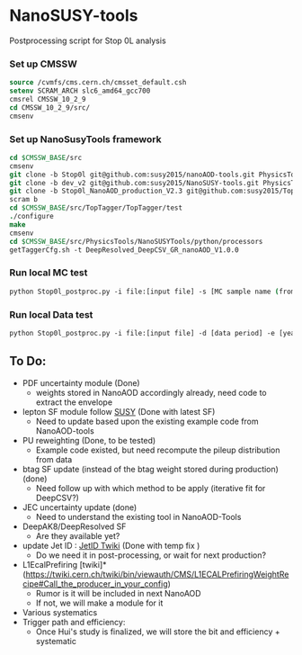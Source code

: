 # NanoSUSY-tools
Postprocessing script for Stop 0L analysis

### Set up CMSSW

```tcsh
source /cvmfs/cms.cern.ch/cmsset_default.csh
setenv SCRAM_ARCH slc6_amd64_gcc700
cmsrel CMSSW_10_2_9
cd CMSSW_10_2_9/src/
cmsenv
```

### Set up NanoSusyTools framework
```tcsh
cd $CMSSW_BASE/src
cmsenv
git clone -b Stop0l git@github.com:susy2015/nanoAOD-tools.git PhysicsTools/NanoAODTools
git clone -b dev_v2 git@github.com:susy2015/NanoSUSY-tools.git PhysicsTools/NanoSUSYTools
git clone -b Stop0l_NanoAOD_production_V2.3 git@github.com:susy2015/TopTagger.git
scram b
cd $CMSSW_BASE/src/TopTagger/TopTagger/test
./configure
make
cmsenv
cd $CMSSW_BASE/src/PhysicsTools/NanoSUSYTools/python/processors
getTaggerCfg.sh -t DeepResolved_DeepCSV_GR_nanoAOD_V1.0.0
```

### Run local MC test
```tcsh
python Stop0l_postproc.py -i file:[input file] -s [MC sample name (from sampleSet cfg file)] -e [year]
```

### Run local Data test
```tcsh
python Stop0l_postproc.py -i file:[input file] -d [data period] -e [year]
```


## To Do:
* PDF uncertainty module (Done)
    * weights stored in NanoAOD accordingly already, need code to extract the envelope
* lepton SF module follow [SUSY](https://twiki.cern.ch/twiki/bin/viewauth/CMS/SUSLeptonSF#Scale_Factors_for_SUSY_IDs) (Done with latest SF)
    * Need to update based upon the existing example code from NanoAOD-tools
* PU reweighting  (Done, to be tested)
    * Example code existed, but need recompute the pileup distribution from data
* btag SF update (instead of the btag weight stored during production) (done)
    * Need follow up with which method to be apply (iterative fit for DeepCSV?)
* JEC uncertainty update (done)
    * Need to understand the existing tool in NanoAOD-Tools
* DeepAK8/DeepResolved SF
    * Are they available yet?
* update Jet ID : [JetID Twiki](https://twiki.cern.ch/twiki/bin/viewauth/CMS/JetID13TeVRun2018) (Done with temp fix )
    * Do we need it in post-processing, or wait for next production?
* L1EcalPrefiring [twiki]* (https://twiki.cern.ch/twiki/bin/viewauth/CMS/L1ECALPrefiringWeightRecipe#Call_the_producer_in_your_config)
    * Rumor is it will be included in next NanoAOD
    * If not, we will make a module for it
* Various systematics 
* Trigger path and efficiency:
    * Once Hui's study is finalized, we will store the bit and efficiency + systematic

